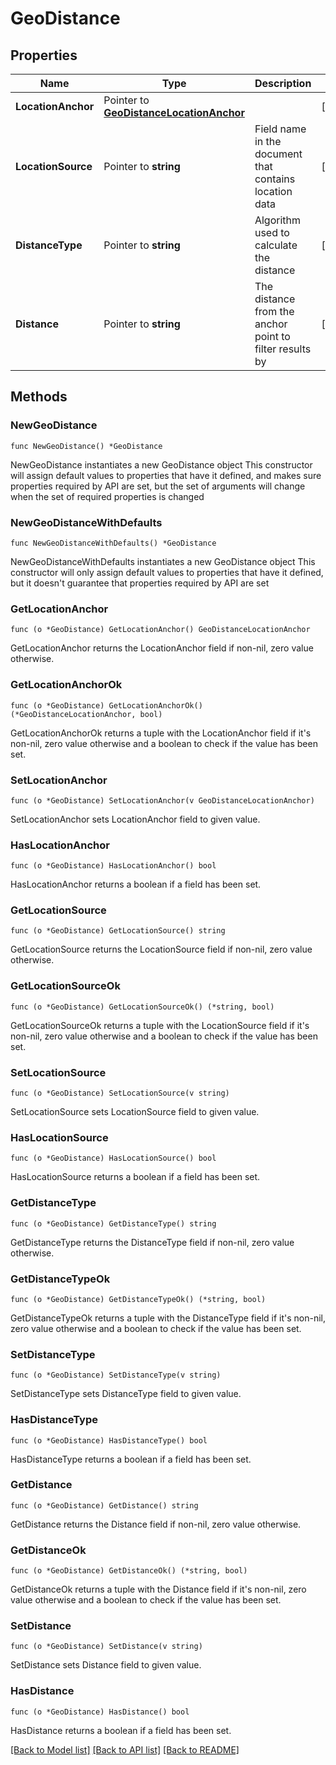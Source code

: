 # GeoDistance

## Properties

Name | Type | Description | Notes
------------ | ------------- | ------------- | -------------
**LocationAnchor** | Pointer to [**GeoDistanceLocationAnchor**](GeoDistanceLocationAnchor.md) |  | [optional] 
**LocationSource** | Pointer to **string** | Field name in the document that contains location data | [optional] 
**DistanceType** | Pointer to **string** | Algorithm used to calculate the distance | [optional] 
**Distance** | Pointer to **string** | The distance from the anchor point to filter results by | [optional] 

## Methods

### NewGeoDistance

`func NewGeoDistance() *GeoDistance`

NewGeoDistance instantiates a new GeoDistance object
This constructor will assign default values to properties that have it defined,
and makes sure properties required by API are set, but the set of arguments
will change when the set of required properties is changed

### NewGeoDistanceWithDefaults

`func NewGeoDistanceWithDefaults() *GeoDistance`

NewGeoDistanceWithDefaults instantiates a new GeoDistance object
This constructor will only assign default values to properties that have it defined,
but it doesn't guarantee that properties required by API are set

### GetLocationAnchor

`func (o *GeoDistance) GetLocationAnchor() GeoDistanceLocationAnchor`

GetLocationAnchor returns the LocationAnchor field if non-nil, zero value otherwise.

### GetLocationAnchorOk

`func (o *GeoDistance) GetLocationAnchorOk() (*GeoDistanceLocationAnchor, bool)`

GetLocationAnchorOk returns a tuple with the LocationAnchor field if it's non-nil, zero value otherwise
and a boolean to check if the value has been set.

### SetLocationAnchor

`func (o *GeoDistance) SetLocationAnchor(v GeoDistanceLocationAnchor)`

SetLocationAnchor sets LocationAnchor field to given value.

### HasLocationAnchor

`func (o *GeoDistance) HasLocationAnchor() bool`

HasLocationAnchor returns a boolean if a field has been set.

### GetLocationSource

`func (o *GeoDistance) GetLocationSource() string`

GetLocationSource returns the LocationSource field if non-nil, zero value otherwise.

### GetLocationSourceOk

`func (o *GeoDistance) GetLocationSourceOk() (*string, bool)`

GetLocationSourceOk returns a tuple with the LocationSource field if it's non-nil, zero value otherwise
and a boolean to check if the value has been set.

### SetLocationSource

`func (o *GeoDistance) SetLocationSource(v string)`

SetLocationSource sets LocationSource field to given value.

### HasLocationSource

`func (o *GeoDistance) HasLocationSource() bool`

HasLocationSource returns a boolean if a field has been set.

### GetDistanceType

`func (o *GeoDistance) GetDistanceType() string`

GetDistanceType returns the DistanceType field if non-nil, zero value otherwise.

### GetDistanceTypeOk

`func (o *GeoDistance) GetDistanceTypeOk() (*string, bool)`

GetDistanceTypeOk returns a tuple with the DistanceType field if it's non-nil, zero value otherwise
and a boolean to check if the value has been set.

### SetDistanceType

`func (o *GeoDistance) SetDistanceType(v string)`

SetDistanceType sets DistanceType field to given value.

### HasDistanceType

`func (o *GeoDistance) HasDistanceType() bool`

HasDistanceType returns a boolean if a field has been set.

### GetDistance

`func (o *GeoDistance) GetDistance() string`

GetDistance returns the Distance field if non-nil, zero value otherwise.

### GetDistanceOk

`func (o *GeoDistance) GetDistanceOk() (*string, bool)`

GetDistanceOk returns a tuple with the Distance field if it's non-nil, zero value otherwise
and a boolean to check if the value has been set.

### SetDistance

`func (o *GeoDistance) SetDistance(v string)`

SetDistance sets Distance field to given value.

### HasDistance

`func (o *GeoDistance) HasDistance() bool`

HasDistance returns a boolean if a field has been set.


[[Back to Model list]](../README.md#documentation-for-models) [[Back to API list]](../README.md#documentation-for-api-endpoints) [[Back to README]](../README.md)


